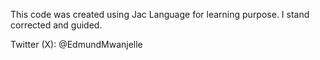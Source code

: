 This code was created using Jac Language for learning purpose. I stand corrected and guided.

Twitter (X): @EdmundMwanjelle

